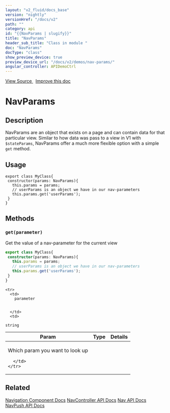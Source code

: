 ```yaml
---
layout: "v2_fluid/docs_base"
version: "nightly"
versionHref: "/docs/v2"
path: ""
category: api
id: "{{NavParams | slugify}}"
title: "NavParams"
header_sub_title: "Class in module "
doc: "NavParams"
docType: "class"
show_preview_device: true
preview_device_url: "/docs/v2/demos/nav-params/"
angular_controller: APIDemoCtrl 
---
```





<div class="improve-docs">
  <a href='http://github.com/driftyco/ionic2/tree/master/ionic/components/nav/nav-controller.ts#L1471'>
    View Source
  </a>
  &nbsp;
  <a href='http://github.com/driftyco/ionic2/edit/master/ionic/components/nav/nav-controller.ts#L1471'>
    Improve this doc
  </a>

</div>




<h1 class="api-title">


NavParams






</h1>






<h2>Description</h2>

<p>NavParams are an object that exists on a page and can contain data for that particular view.
Similar to how data was pass to a view in V1 with <code>$stateParams</code>, NavParams offer a much more flexible
option with a simple <code>get</code> method.</p>


<h2>Usage</h2>

<pre><code class="lang-ts">export class MyClass{
 constructor(params: NavParams){
   this.params = params;
   // userParams is an object we have in our nav-parameters
   this.params.get(&#39;userParams&#39;);
 }
}
</code></pre>







<h2>Methods</h2>

<div id="get"></div>

<h3>
<code>get(parameter)</code>

</h3>

Get the value of a nav-parameter for the current view

```ts
export class MyClass{
 constructor(params: NavParams){
   this.params = params;
   // userParams is an object we have in our nav-parameters
   this.params.get('userParams');
 }
}
```





<table class="table" style="margin:0;">
  <thead>
    <tr>
      <th>Param</th>
      <th>Type</th>
      <th>Details</th>
    </tr>
  </thead>
  <tbody>
    
    <tr>
      <td>
        parameter
        
        
      </td>
      <td>
        
  <code>string</code>
      </td>
      <td>
        <p>Which param you want to look up</p>

        
      </td>
    </tr>
    
  </tbody>
</table>









<h2>Related</h2>

<a href='/docs/v2/components#navigation'>Navigation Component Docs</a>
<a href='../NavController/'>NavController API Docs</a>
<a href='../Nav/'>Nav API Docs</a>
<a href='../NavPush/'>NavPush API Docs</a><!-- end content block -->


<!-- end body block -->

